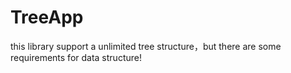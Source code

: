 # TreeApp
this library support a unlimited tree structure，but there are some requirements for data structure!
